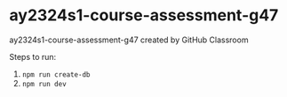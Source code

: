 # ay2324s1-course-assessment-g47
ay2324s1-course-assessment-g47 created by GitHub Classroom

Steps to run:
1. `npm run create-db`
2. `npm run dev`
